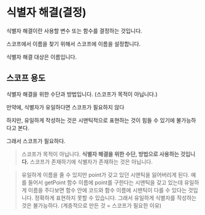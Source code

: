 # 식별자 해결(결정)

식별자 해결이란 사용할 변수 또는 함수를 결정하는 것입니다.

스코프에서 이름을 찾기 위해서 스코프에 이름을 설정합니다.

식별자 해결 대상은 이름입니다.

## 스코프 용도

식별자 해결을 위한 수단과 방법입니다. (스코프가 목적이 아닙니다.)

만약에, 식별자가 유일하다면 스코프가 필요하지 않다

하지만, 유일하게 작성하는 것은 시맨틱적으로 표현하는 것이 힘들 수 있기에 불가능하다고 본다.

그래서 스코프가 필요하다.

> 스코프가 목적이 아닙니다. **식별자 해결을 위한 수단, 방법으로 사용하는 것입니다.** 스코프가 존재하기에 식별자가 존재하는 것은 아닙니다.

> 유일하게 이름을 줄 수 있지만 point가 갖고 있던 시맨틱을 잃어버리게 된다. 예를 들어서 getPoint 함수 이름에 point를 구한다는 시맨틱을 갖고 있는데 유일하게 이름을 주다보면 함수 안에 코드와 함수 이름에 시맨틱이 다를 수 있다는 것입니다. 정확하게 표현하지 못할 수 있습니다. 그래서 유일하게 식별자를 작성하는 것은 불가능하다. (계층적으로 만든 것 = 스코프가 필요한 이유)

